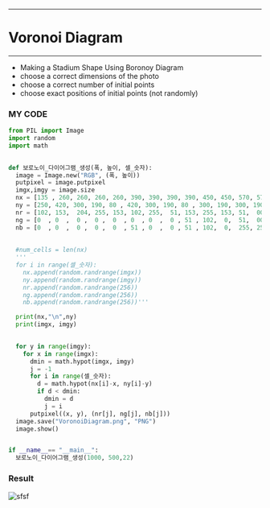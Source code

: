 ---
# Voronoi Diagram
____

- Making a Stadium Shape Using Boronoy Diagram
- choose a correct dimensions of the photo
- choose a correct number of initial points
- choose exact positions of initial points (not randomly)



### MY CODE 

```python
from PIL import Image
import random
import math

 
def 보로노이_다이어그램_생성(폭, 높이, 셀_숫자): 
  image = Image.new("RGB", (폭, 높이))
  putpixel = image.putpixel
  imgx,imgy = image.size
  nx = [135 , 260, 260, 260, 260, 390, 390, 390, 390, 450, 450, 570, 570, 630, 630, 630, 630,  730, 730, 730, 730, 850 ]
  ny = [250, 420, 300, 190, 80 , 420, 300, 190, 80 , 300, 190, 300, 190, 420, 300, 190, 80 ,  420, 300, 190, 80 ,  250]
  nr = [102, 153,  204, 255, 153, 102, 255,  51, 153, 255, 153, 51,  000, 0,     0, 0, 0,0,  0,  0,  51,   0 ]
  ng = [0  , 0  ,  0 ,  0 ,  0  , 0  , 0  ,  0 , 51 , 102,  0,  51,  000, 0,     0, 0, 0,0,  0,  0,  51,   0 ]
  nb = [0  , 0  ,  0 ,  0 ,  0  , 51 , 0  ,  0 , 51 , 102,  0,  255, 255, 102, 153, 102,0,0,102,255,255, 153 ]
  
  
  #num_cells = len(nx)
  '''
  for i in range(셀_숫자):
    nx.append(random.randrange(imgx))
    ny.append(random.randrange(imgy))
    nr.append(random.randrange(256))
    ng.append(random.randrange(256))
    nb.append(random.randrange(256))'''

  print(nx,"\n",ny)
  print(imgx, imgy)

  
  for y in range(imgy):
    for x in range(imgx):
      dmin = math.hypot(imgx, imgy)
      j = -1
      for i in range(셀_숫자):
        d = math.hypot(nx[i]-x, ny[i]-y)
        if d < dmin:
          dmin = d
          j = i
      putpixel((x, y), (nr[j], ng[j], nb[j]))
  image.save("VoronoiDiagram.png", "PNG")
  image.show()


if __name__== "__main__":
  보로노이_다이어그램_생성(1000, 500,22)

```



### Result

![sfsf](https://user-images.githubusercontent.com/45711050/61435976-b933f000-a974-11e9-9072-f34587a80f20.JPG)



